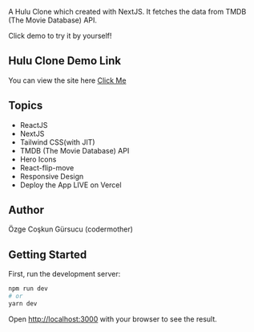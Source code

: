 A Hulu Clone which created with NextJS. It fetches the data from TMDB (The Movie Database) API.

Click demo to try it by yourself!

## Hulu Clone Demo Link

You can view the site here
[Click Me](https://hulu-clone-v8.vercel.app/)

## Topics

- ReactJS
- NextJS
- Tailwind CSS(with JIT)
- TMDB (The Movie Database) API
- Hero Icons
- React-flip-move
- Responsive Design
- Deploy the App LIVE on Vercel

## Author

Özge Coşkun Gürsucu (codermother)

## Getting Started

First, run the development server:

```bash
npm run dev
# or
yarn dev
```

Open [http://localhost:3000](http://localhost:3000) with your browser to see the result.

